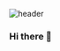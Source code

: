 ![header](https://capsule-render.vercel.app/api?type=waving&color=timeGradient&height=300&section=header&text=반갑습니다&fontSize=90)
### Hi there 👋

<!--
**ITak21/ITak21** is a ✨ _special_ ✨ repository because its `README.md` (this file) appears on your GitHub profile.

Here are some ideas to get you started:

- 🔭 I’m currently working on ...
- 🌱 I’m currently learning ...
- 👯 I’m looking to collaborate on ...
- 🤔 I’m looking for help with ...
- 💬 Ask me about ...
- 📫 How to reach me: ...
- 😄 Pronouns: ...
- ⚡ Fun fact: ...
-->
